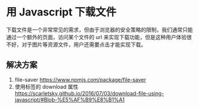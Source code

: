 # 用 Javascript 下载文件

下载文件是一个非常常见的需求，但由于浏览器的安全策略的限制，我们通常只能通过一个额外的页面，访问某个文件的 url 来实现下载功能，但是这种用户体验很不好，对于图片等资源文件，用户还需要点击才能实现下载。

## 解决方案

1. file-saver
   https://www.npmjs.com/package/file-saver
2. 使用<a>标签的 download 属性
   https://scarletsky.github.io/2016/07/03/download-file-using-javascript/#Blob-%E5%AF%B9%E8%B1%A1
